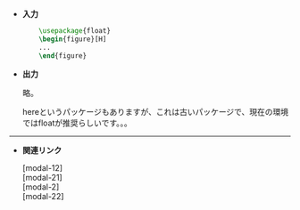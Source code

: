 <!--9-->
<!--好きな位置に図表を配置(floatパッケージ)-->

- **入力**

    ```latex
        \usepackage{float} 
        \begin{figure}[H]
        ...
        \end{figure}
    ```


- **出力**
    
    略。
    
    <aside class="bulb">
    <div>
    hereというパッケージもありますが、これは古いパッケージで、現在の環境ではfloatが推奨らしいです。。。    
    </div>
    </aside>
    

---

- **関連リンク**

    <div class="related-link-wrapper">
        [modal-12]<!--図挿入(figure環境)--><br>
        [modal-21]<!--(マクロ)シンプルに図を貼る--><br>
        [modal-2]<!--表挿入(tabular環境)--><br>
        [modal-22]<!--Excel等で作った表をTeXに挿入-->
    </div>